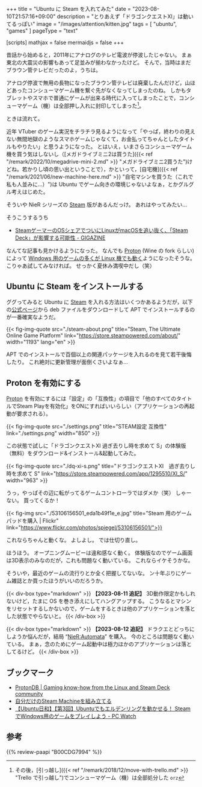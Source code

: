 +++
title = "Ubuntu に Steam を入れてみた"
date =  "2023-08-10T21:57:16+09:00"
description = "とりあえず「ドラゴンクエストXI」は動いてるっぽい"
image = "/images/attention/kitten.jpg"
tags = [ "ubuntu", "games" ]
pageType = "text"

[scripts]
  mathjax = false
  mermaidjs = false
+++

昔話から始めると，2011年にアナログのテレビ電波が停波したじゃない。
まぁ東北の大震災の影響もあって足並みが揃わなかったけど。
そんで，当時はまだブラウン管テレビだったのよ，うちは。

アナログ停波で無用の長物になったブラウン管テレビは廃棄したんだけど，山ほどあったコンシューマゲーム機を繋ぐ先がなくなってしまったのね。
しかもタブレットやスマホで普通にゲームが出来る時代に入ってしまったことで，コンシューマゲーム（機）は全部押し入れに封印してしまった[^cg1]。

[^cg1]: その後，[引っ越し]({{< ref "/remark/2018/12/move-with-trello.md" >}} "Trello で引っ越し")でコンシューマゲーム（機）は全部処分した `orz`

ときは流れて。

近年 VTuber のゲーム実況をチラチラ見るようになって「やっぱ，終わりの見えない無間地獄のようなスマホゲームじゃなくて，お金払ってちゃんとしたタイトルもやりたい」と思うようになった。
とはいえ，いまさらコンシューマゲーム機を買う気はしないし（[メガドライブミニ2は買うた]({{< ref "/remark/2022/10/megadrive-mini-2.md" >}} "メガドライブミニ2買うた")けどね。若かりし頃の思い出ということで），かといって，[自宅機]({{< ref "/remark/2021/06/new-machine-here.md" >}} "自宅マシンを買うた（これで私も人並みに...）")は Ubuntu でゲーム向きの環境じゃないよなぁ，とかグルグル考えはじめた。

そういや NieR シリーズの [Steam] 版があるんだっけ。
あれはやってみたい...

そうこうするうち

- [SteamゲーマーのOSシェアでついにLinuxがmacOSを追い抜く、「Steam Deck」が影響する可能性 - GIGAZINE](https://gigazine.net/news/20230804-steam-mac-linux/)

なんてな記事も見かけるようになった。
なんでも [Proton] (Wine の fork らしい) によって [Windows 用のゲームの多くが Linux 機でも動く](https://gigazine.net/news/20211223-steam-game-played-on-linux/ "Steamで販売されるPCゲームの約8割がLinuxに対応、LinuxはPCゲームプラットフォームとして成長を遂げている - GIGAZINE")ようになったそうな。
こりゃあ試してみなければ。
せっかく夏休み満喫中だし（笑）

## Ubuntu に Steam をインストールする

ググってみると Ubuntu に [Steam] を入れる方法はいくつかあるようだが，以下の[公式ページ](https://store.steampowered.com/about/ "Steam, The Ultimate Online Game Platform")から deb ファイルをダウンロードして APT でインストールするのが一番確実なようだ。

{{< fig-img-quote src="./steam-about.png" title="Steam, The Ultimate Online Game Platform" link="https://store.steampowered.com/about/" width="1193" lang="en" >}}

APT でのインストールで百個以上の関連パッケージを入れるのを見て若干後悔したり。
これ絶対に更新管理が面倒くさいよなぁ...

## Proton を有効にする

[Proton] を有効にするには「設定」の「互換性」の項目で「他のすべてのタイトルでSteam Playを有効化」をONにすればいいらしい（アプリケーションの再起動が要求される）。

{{< fig-img-quote src="./settings.png" title="STEAM設定 互換性" link="./settings.png" width="850" >}}

この状態で試しに「ドラゴンクエストXI 過ぎ去りし時を求めて S」の体験版（無料）をダウンロード&インストール&起動してみた。

{{< fig-img-quote src="./dq-xi-s.png" title="ドラゴンクエストXI　過ぎ去りし時を求めて S" link="https://store.steampowered.com/app/1295510/XI_S/" width="963" >}}

うっ，やっぱその辺に転がってるゲームコントローラではダメか（笑） しゃーない。
買ってくるか！

{{< fig-img src="./53106156501_eda1b49f1e_e.jpg" title="Steam 用のゲームパッドを購入 | Flickr" link="https://www.flickr.com/photos/spiegel/53106156501/">}}

これならちゃんと動くな。
よしよし。
では仕切り直し。

ほうほう。
オープニングムービーは違和感なく動く。
体験版なのでゲーム画面は3D表示のみなのだが，これも問題なく動いている。
これならイケそうかな。

そういや，最近のゲームの流行りとか全く把握してないな。
ン十年ぶりにゲーム雑誌とか買ったほうがいいのだろうか。

{{< div-box type="markdown" >}}
**【2023-08-11 追記】**
3D動作限定かもしれないけど，たまに OS を巻き添えにしてハングアップする。
こうなるとマシンをリセットするしかないので，ゲームをするときは他のアプリケーションを落とした状態でやらないと。
{{< /div-box >}}

{{< div-box type="markdown" >}}
**【2023-08-12 追記】**
ドラクエとどっちにしようか悩んだが，結局 “[NieR:Automata](https://store.steampowered.com/app/524220/NieRAutomata/ "Steam：NieR:Automata™")” を購入。
今のところは問題なく動いている。
まぁ，念のためにゲーム起動中は極力ほかのアプリケーションは落としてるけど。
{{< /div-box >}}

## ブックマーク

- [ProtonDB | Gaming know-how from the Linux and Steam Deck community](https://www.protondb.com/)
- [自分だけのSteam Machineを組み立てる](https://store.steampowered.com/steamos/buildyourown?l=japanese)
- [【Ubuntu日和】【第3回】Ubuntuでもエルデンリングを動かせる！ SteamでWindows用のゲームをプレイしよう  - PC Watch](https://pc.watch.impress.co.jp/docs/column/ubuntu/1409524.html)

[Steam]: https://store.steampowered.com/
[Proton]: https://github.com/ValveSoftware/Proton "ValveSoftware/Proton: Compatibility tool for Steam Play based on Wine and additional components"

## 参考

{{% review-paapi "B00CDG7994" %}} <!-- Steam ゲームコントローラ -->
